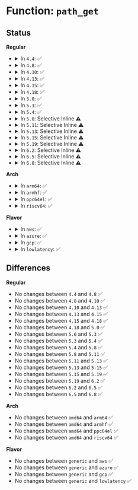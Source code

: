 # Function: <code>path_get</code>

## Status
<b>Regular</b>
<ul>
<li>
<details>
<summary>In <code>4.4</code>: ✅</summary>

```c
void path_get(const struct path *path);
```

**Collision:** Unique Global

**Inline:** No

**Transformation:** False

**Instances:**

```
In fs/namei.c (ffffffff81216450)
Location: fs/namei.c:475
Inline: False
Direct callers:
  - kernel/auditsc.c:__audit_getname
  - fs/open.c:do_dentry_open
  - fs/pipe.c:create_pipe_files
  - fs/namei.c:trailing_symlink
  - fs/namei.c:trailing_symlink
  - fs/namei.c:follow_dotdot
  - fs/namei.c:path_init
  - fs/namei.c:path_init
  - fs/namei.c:path_init
  - fs/namei.c:path_init
  - fs/namei.c:path_init
  - fs/namei.c:link_path_walk
  - fs/namei.c:link_path_walk
  - fs/namespace.c:SyS_pivot_root
  - fs/namespace.c:mntns_install
  - fs/namespace.c:current_chrooted
  - fs/namespace.c:current_chrooted
  - fs/fs_struct.c:set_fs_root
  - fs/fs_struct.c:set_fs_pwd
  - fs/fs_struct.c:chroot_fs_refs
  - fs/fs_struct.c:copy_fs_struct
  - fs/fs_struct.c:copy_fs_struct
  - fs/proc_namespace.c:mounts_open_common
  - fs/notify/fanotify/fanotify.c:fanotify_alloc_event
  - fs/notify/fanotify/fanotify_user.c:fanotify_find_path
  - fs/proc/base.c:proc_root_link
  - fs/proc/base.c:proc_exe_link
  - fs/proc/base.c:proc_cwd_link
  - fs/proc/base.c:proc_map_files_get_link
  - fs/proc/fd.c:proc_fd_link
  - fs/dcookies.c:get_dcookie
  - ipc/shm.c:do_shmat
  - security/keys/big_key.c:big_key_preparse
  - security/apparmor/path.c:aa_path_name
  - security/apparmor/lsm.c:apparmor_sk_clone_security
  - security/apparmor/lsm.c:apparmor_unix_stream_connect
  - security/apparmor/lsm.c:apparmor_unix_stream_connect
  - net/unix/af_unix.c:unix_stream_connect
```
**Symbols:**

```
ffffffff81216450-ffffffff8121647a: path_get (STB_GLOBAL)
```
</details>
</li>
<li>
<details>
<summary>In <code>4.8</code>: ✅</summary>

```c
void path_get(const struct path *path);
```

**Collision:** Unique Global

**Inline:** No

**Transformation:** False

**Instances:**

```
In fs/namei.c (ffffffff8123d230)
Location: fs/namei.c:485
Inline: False
Direct callers:
  - kernel/auditsc.c:__audit_getname
  - fs/open.c:do_dentry_open
  - fs/pipe.c:create_pipe_files
  - fs/namei.c:path_init
  - fs/namei.c:path_init
  - fs/namei.c:path_init
  - fs/namei.c:nd_jump_root
  - fs/namei.c:set_root
  - fs/namespace.c:mntns_install
  - fs/namespace.c:current_chrooted
  - fs/namespace.c:current_chrooted
  - fs/namespace.c:SyS_pivot_root
  - fs/fs_struct.c:copy_fs_struct
  - fs/fs_struct.c:copy_fs_struct
  - fs/fs_struct.c:chroot_fs_refs
  - fs/fs_struct.c:chroot_fs_refs
  - fs/fs_struct.c:set_fs_pwd
  - fs/fs_struct.c:set_fs_root
  - fs/proc_namespace.c:mounts_open_common
  - fs/notify/fanotify/fanotify.c:fanotify_alloc_event
  - fs/notify/fanotify/fanotify_user.c:fanotify_find_path
  - fs/coredump.c:do_coredump
  - fs/proc/base.c:map_files_get_link
  - fs/proc/base.c:proc_exe_link
  - fs/proc/base.c:proc_root_link
  - fs/proc/base.c:proc_cwd_link
  - fs/proc/fd.c:proc_fd_link
  - fs/devpts/inode.c:devpts_acquire
  - fs/dcookies.c:get_dcookie
  - ipc/shm.c:do_shmat
  - security/keys/big_key.c:big_key_preparse
  - security/apparmor/path.c:aa_path_name
  - security/apparmor/lsm.c:apparmor_unix_stream_connect
  - security/apparmor/lsm.c:apparmor_unix_stream_connect
  - security/apparmor/lsm.c:apparmor_sk_clone_security
  - net/unix/af_unix.c:unix_stream_connect
```
**Symbols:**

```
ffffffff8123d230-ffffffff8123d25a: path_get (STB_GLOBAL)
```
</details>
</li>
<li>
<details>
<summary>In <code>4.10</code>: ✅</summary>

```c
void path_get(const struct path *path);
```

**Collision:** Unique Global

**Inline:** No

**Transformation:** False

**Instances:**

```
In fs/namei.c (ffffffff8124ffd0)
Location: fs/namei.c:485
Inline: False
Direct callers:
  - kernel/auditsc.c:__audit_getname
  - fs/open.c:do_dentry_open
  - fs/pipe.c:create_pipe_files
  - fs/namei.c:path_init
  - fs/namei.c:path_init
  - fs/namei.c:path_init
  - fs/namei.c:nd_jump_root
  - fs/namei.c:set_root
  - fs/namespace.c:mntns_install
  - fs/namespace.c:current_chrooted
  - fs/namespace.c:current_chrooted
  - fs/namespace.c:SyS_pivot_root
  - fs/fs_struct.c:copy_fs_struct
  - fs/fs_struct.c:copy_fs_struct
  - fs/fs_struct.c:chroot_fs_refs
  - fs/fs_struct.c:chroot_fs_refs
  - fs/fs_struct.c:set_fs_pwd
  - fs/fs_struct.c:set_fs_root
  - fs/proc_namespace.c:mounts_open_common
  - fs/notify/fanotify/fanotify.c:fanotify_alloc_event
  - fs/notify/fanotify/fanotify_user.c:fanotify_find_path
  - fs/coredump.c:do_coredump
  - fs/proc/base.c:map_files_get_link
  - fs/proc/base.c:proc_exe_link
  - fs/proc/base.c:proc_root_link
  - fs/proc/base.c:proc_cwd_link
  - fs/proc/fd.c:proc_fd_link
  - fs/devpts/inode.c:devpts_acquire
  - fs/dcookies.c:get_dcookie
  - ipc/shm.c:do_shmat
  - security/keys/big_key.c:big_key_preparse
  - security/apparmor/path.c:aa_path_name
  - security/apparmor/lsm.c:apparmor_unix_stream_connect
  - security/apparmor/lsm.c:apparmor_unix_stream_connect
  - security/apparmor/lsm.c:apparmor_sk_clone_security
  - net/unix/af_unix.c:unix_stream_connect
```
**Symbols:**

```
ffffffff8124ffd0-ffffffff8124fffa: path_get (STB_GLOBAL)
```
</details>
</li>
<li>
<details>
<summary>In <code>4.13</code>: ✅</summary>

```c
void path_get(const struct path *path);
```

**Collision:** Unique Global

**Inline:** No

**Transformation:** False

**Instances:**

```
In fs/namei.c (ffffffff8125bf10)
Location: fs/namei.c:485
Inline: False
Direct callers:
  - kernel/auditsc.c:__audit_getname
  - fs/open.c:do_dentry_open
  - fs/pipe.c:create_pipe_files
  - fs/namei.c:path_init
  - fs/namei.c:path_init
  - fs/namei.c:path_init
  - fs/namei.c:nd_jump_root
  - fs/namei.c:set_root
  - fs/namespace.c:current_chrooted
  - fs/namespace.c:current_chrooted
  - fs/namespace.c:SyS_pivot_root
  - fs/fs_struct.c:copy_fs_struct
  - fs/fs_struct.c:copy_fs_struct
  - fs/fs_struct.c:chroot_fs_refs
  - fs/fs_struct.c:chroot_fs_refs
  - fs/fs_struct.c:set_fs_pwd
  - fs/fs_struct.c:set_fs_root
  - fs/proc_namespace.c:mounts_open_common
  - fs/notify/fanotify/fanotify.c:fanotify_alloc_event
  - fs/notify/fanotify/fanotify_user.c:fanotify_find_path
  - fs/coredump.c:do_coredump
  - fs/proc/base.c:map_files_get_link
  - fs/proc/base.c:proc_exe_link
  - fs/proc/base.c:proc_root_link
  - fs/proc/base.c:proc_cwd_link
  - fs/proc/fd.c:proc_fd_link
  - fs/devpts/inode.c:devpts_acquire
  - fs/devpts/inode.c:devpts_mntget
  - fs/dcookies.c:get_dcookie
  - ipc/shm.c:do_shmat
  - security/keys/big_key.c:big_key_preparse
  - security/apparmor/path.c:aa_path_name
  - security/apparmor/lsm.c:apparmor_unix_stream_connect
  - security/apparmor/lsm.c:apparmor_unix_stream_connect
  - security/apparmor/lsm.c:apparmor_sk_clone_security
  - net/unix/af_unix.c:unix_ioctl
  - net/unix/af_unix.c:unix_stream_connect
```
**Symbols:**

```
ffffffff8125bf10-ffffffff8125bf3a: path_get (STB_GLOBAL)
```
</details>
</li>
<li>
<details>
<summary>In <code>4.15</code>: ✅</summary>

```c
void path_get(const struct path *path);
```

**Collision:** Unique Global

**Inline:** No

**Transformation:** False

**Instances:**

```
In fs/namei.c (ffffffff8127e2d0)
Location: fs/namei.c:485
Inline: False
Direct callers:
  - kernel/auditsc.c:__audit_getname
  - fs/open.c:do_dentry_open
  - fs/pipe.c:create_pipe_files
  - fs/namei.c:path_init
  - fs/namei.c:path_init
  - fs/namei.c:path_init
  - fs/namei.c:nd_jump_root
  - fs/namei.c:set_root
  - fs/namespace.c:current_chrooted
  - fs/namespace.c:current_chrooted
  - fs/namespace.c:SyS_pivot_root
  - fs/fs_struct.c:copy_fs_struct
  - fs/fs_struct.c:copy_fs_struct
  - fs/fs_struct.c:chroot_fs_refs
  - fs/fs_struct.c:chroot_fs_refs
  - fs/fs_struct.c:set_fs_pwd
  - fs/fs_struct.c:set_fs_root
  - fs/proc_namespace.c:mounts_open_common
  - fs/notify/fanotify/fanotify.c:fanotify_alloc_event
  - fs/notify/fanotify/fanotify_user.c:fanotify_find_path
  - fs/coredump.c:do_coredump
  - fs/proc/base.c:map_files_get_link
  - fs/proc/base.c:proc_exe_link
  - fs/proc/base.c:proc_root_link
  - fs/proc/base.c:proc_cwd_link
  - fs/proc/fd.c:proc_fd_link
  - fs/devpts/inode.c:devpts_acquire
  - fs/devpts/inode.c:devpts_mntget
  - fs/dcookies.c:get_dcookie
  - ipc/shm.c:do_shmat
  - security/keys/big_key.c:big_key_preparse
  - security/apparmor/path.c:aa_path_name
  - security/apparmor/lsm.c:apparmor_unix_stream_connect
  - security/apparmor/lsm.c:apparmor_unix_stream_connect
  - security/apparmor/lsm.c:apparmor_sk_clone_security
  - net/unix/af_unix.c:unix_ioctl
  - net/unix/af_unix.c:unix_stream_connect
```
**Symbols:**

```
ffffffff8127e2d0-ffffffff8127e2fa: path_get (STB_GLOBAL)
```
</details>
</li>
<li>
<details>
<summary>In <code>4.18</code>: ✅</summary>

```c
void path_get(const struct path *path);
```

**Collision:** Unique Global

**Inline:** No

**Transformation:** False

**Instances:**

```
In fs/namei.c (ffffffff812a5130)
Location: fs/namei.c:469
Inline: False
Direct callers:
  - kernel/auditsc.c:__audit_getname
  - fs/open.c:do_dentry_open
  - fs/pipe.c:create_pipe_files
  - fs/namei.c:path_init
  - fs/namei.c:path_init
  - fs/namei.c:path_init
  - fs/namei.c:nd_jump_root
  - fs/namei.c:set_root
  - fs/namespace.c:current_chrooted
  - fs/namespace.c:current_chrooted
  - fs/namespace.c:__ia32_sys_pivot_root
  - fs/namespace.c:__x64_sys_pivot_root
  - fs/fs_struct.c:copy_fs_struct
  - fs/fs_struct.c:copy_fs_struct
  - fs/fs_struct.c:chroot_fs_refs
  - fs/fs_struct.c:chroot_fs_refs
  - fs/fs_struct.c:set_fs_pwd
  - fs/fs_struct.c:set_fs_root
  - fs/proc_namespace.c:mounts_open_common
  - fs/notify/fanotify/fanotify.c:fanotify_alloc_event
  - fs/notify/fanotify/fanotify_user.c:do_fanotify_mark
  - fs/coredump.c:do_coredump
  - fs/proc/base.c:map_files_get_link
  - fs/proc/base.c:proc_exe_link
  - fs/proc/base.c:proc_root_link
  - fs/proc/base.c:proc_cwd_link
  - fs/proc/fd.c:proc_fd_link
  - fs/devpts/inode.c:devpts_acquire
  - fs/devpts/inode.c:devpts_mntget
  - fs/dcookies.c:get_dcookie
  - ipc/shm.c:do_shmat
  - security/keys/big_key.c:big_key_preparse
  - security/apparmor/path.c:aa_path_name
  - security/apparmor/lsm.c:apparmor_unix_stream_connect
  - security/apparmor/lsm.c:apparmor_unix_stream_connect
  - security/apparmor/lsm.c:apparmor_sk_clone_security
  - net/unix/af_unix.c:unix_ioctl
  - net/unix/af_unix.c:unix_stream_connect
```
**Symbols:**

```
ffffffff812a5130-ffffffff812a515a: path_get (STB_GLOBAL)
```
</details>
</li>
<li>
<details>
<summary>In <code>5.0</code>: ✅</summary>

```c
void path_get(const struct path *path);
```

**Collision:** Unique Global

**Inline:** No

**Transformation:** False

**Instances:**

```
In fs/namei.c (ffffffff812ba2a0)
Location: fs/namei.c:469
Inline: False
Direct callers:
  - kernel/auditsc.c:__audit_getname
  - fs/open.c:do_dentry_open
  - fs/file_table.c:alloc_file_clone
  - fs/namei.c:path_init
  - fs/namei.c:path_init
  - fs/namei.c:path_init
  - fs/namei.c:nd_jump_root
  - fs/namei.c:set_root
  - fs/namespace.c:current_chrooted
  - fs/namespace.c:current_chrooted
  - fs/namespace.c:__ia32_sys_pivot_root
  - fs/namespace.c:__x64_sys_pivot_root
  - fs/fs_struct.c:copy_fs_struct
  - fs/fs_struct.c:copy_fs_struct
  - fs/fs_struct.c:chroot_fs_refs
  - fs/fs_struct.c:chroot_fs_refs
  - fs/fs_struct.c:set_fs_pwd
  - fs/fs_struct.c:set_fs_root
  - fs/proc_namespace.c:mounts_open_common
  - fs/notify/fanotify/fanotify.c:fanotify_alloc_event
  - fs/notify/fanotify/fanotify_user.c:do_fanotify_mark
  - fs/coredump.c:do_coredump
  - fs/proc/base.c:map_files_get_link
  - fs/proc/base.c:proc_exe_link
  - fs/proc/base.c:proc_root_link
  - fs/proc/base.c:proc_cwd_link
  - fs/proc/fd.c:proc_fd_link
  - fs/devpts/inode.c:devpts_acquire
  - fs/devpts/inode.c:devpts_mntget
  - fs/dcookies.c:get_dcookie
  - security/keys/big_key.c:big_key_preparse
  - security/apparmor/path.c:aa_path_name
  - security/apparmor/lsm.c:apparmor_unix_stream_connect
  - security/apparmor/lsm.c:apparmor_unix_stream_connect
  - security/apparmor/lsm.c:apparmor_sk_clone_security
  - net/unix/af_unix.c:unix_ioctl
  - net/unix/af_unix.c:unix_stream_connect
```
**Symbols:**

```
ffffffff812ba2a0-ffffffff812ba2ca: path_get (STB_GLOBAL)
```
</details>
</li>
<li>
<details>
<summary>In <code>5.3</code>: ✅</summary>

```c
void path_get(const struct path *path);
```

**Collision:** Unique Global

**Inline:** No

**Transformation:** False

**Instances:**

```
In fs/namei.c (ffffffff812d6e90)
Location: fs/namei.c:467
Inline: False
Direct callers:
  - kernel/auditsc.c:__audit_getname
  - fs/open.c:do_dentry_open
  - fs/file_table.c:alloc_file_clone
  - fs/namei.c:path_init
  - fs/namei.c:path_init
  - fs/namei.c:path_init
  - fs/namei.c:nd_jump_root
  - fs/namei.c:set_root
  - fs/namespace.c:current_chrooted
  - fs/namespace.c:current_chrooted
  - fs/namespace.c:__ia32_sys_pivot_root
  - fs/namespace.c:__x64_sys_pivot_root
  - fs/fs_struct.c:copy_fs_struct
  - fs/fs_struct.c:copy_fs_struct
  - fs/fs_struct.c:chroot_fs_refs
  - fs/fs_struct.c:chroot_fs_refs
  - fs/fs_struct.c:set_fs_pwd
  - fs/fs_struct.c:set_fs_root
  - fs/proc_namespace.c:mounts_open_common
  - fs/notify/fanotify/fanotify.c:fanotify_alloc_event
  - fs/notify/fanotify/fanotify_user.c:do_fanotify_mark
  - fs/coredump.c:do_coredump
  - fs/proc/base.c:map_files_get_link
  - fs/proc/base.c:proc_exe_link
  - fs/proc/base.c:proc_root_link
  - fs/proc/base.c:proc_cwd_link
  - fs/proc/fd.c:proc_fd_link
  - fs/devpts/inode.c:devpts_acquire
  - fs/devpts/inode.c:devpts_mntget
  - fs/dcookies.c:get_dcookie
  - security/keys/big_key.c:big_key_preparse
  - security/apparmor/lsm.c:apparmor_unix_stream_connect
  - security/apparmor/lsm.c:apparmor_unix_stream_connect
  - security/apparmor/lsm.c:apparmor_sk_clone_security
  - net/unix/af_unix.c:unix_ioctl
  - net/unix/af_unix.c:unix_stream_connect
```
**Symbols:**

```
ffffffff812d6e90-ffffffff812d6eba: path_get (STB_GLOBAL)
```
</details>
</li>
<li>
<details>
<summary>In <code>5.4</code>: ✅</summary>

```c
void path_get(const struct path *path);
```

**Collision:** Unique Global

**Inline:** No

**Transformation:** False

**Instances:**

```
In fs/namei.c (ffffffff812e8a00)
Location: fs/namei.c:467
Inline: False
Direct callers:
  - kernel/auditsc.c:__audit_getname
  - fs/open.c:do_dentry_open
  - fs/file_table.c:alloc_file_clone
  - fs/namei.c:path_init
  - fs/namei.c:path_init
  - fs/namei.c:path_init
  - fs/namei.c:nd_jump_root
  - fs/namei.c:set_root
  - fs/namespace.c:current_chrooted
  - fs/namespace.c:current_chrooted
  - fs/namespace.c:__ia32_sys_pivot_root
  - fs/namespace.c:__x64_sys_pivot_root
  - fs/fs_struct.c:copy_fs_struct
  - fs/fs_struct.c:copy_fs_struct
  - fs/fs_struct.c:chroot_fs_refs
  - fs/fs_struct.c:chroot_fs_refs
  - fs/fs_struct.c:set_fs_pwd
  - fs/fs_struct.c:set_fs_root
  - fs/proc_namespace.c:mounts_open_common
  - fs/notify/fanotify/fanotify.c:fanotify_alloc_event
  - fs/notify/fanotify/fanotify_user.c:do_fanotify_mark
  - fs/coredump.c:do_coredump
  - fs/proc/base.c:map_files_get_link
  - fs/proc/base.c:proc_exe_link
  - fs/proc/base.c:proc_root_link
  - fs/proc/base.c:proc_cwd_link
  - fs/proc/fd.c:proc_fd_link
  - fs/devpts/inode.c:devpts_acquire
  - fs/devpts/inode.c:devpts_mntget
  - fs/dcookies.c:get_dcookie
  - security/keys/big_key.c:big_key_preparse
  - security/apparmor/lsm.c:apparmor_unix_stream_connect
  - security/apparmor/lsm.c:apparmor_unix_stream_connect
  - security/apparmor/lsm.c:apparmor_sk_clone_security
  - net/unix/af_unix.c:unix_ioctl
  - net/unix/af_unix.c:unix_stream_connect
```
**Symbols:**

```
ffffffff812e8a00-ffffffff812e8a2a: path_get (STB_GLOBAL)
```
</details>
</li>
<li>
<details>
<summary>In <code>5.8</code>: Selective Inline ⚠️</summary>

```c
void path_get(const struct path *path);
```

**Collision:** Unique Global

**Inline:** Selective

**Transformation:** False

**Instances:**

```
In fs/namei.c (ffffffff81322d06)
Location: fs/namei.c:481
Inline: True
Inline callers:
  - fs/namei.c:path_init
  - fs/namei.c:path_init
  - fs/namei.c:path_init
  - fs/namei.c:path_init
  - fs/namei.c:nd_jump_root
  - fs/namei.c:set_root
Direct callers:
  - kernel/auditsc.c:__audit_getname
  - fs/open.c:do_dentry_open
  - fs/file_table.c:alloc_file_clone
  - fs/exec.c:kernel_read_file_from_path_initns
  - fs/namespace.c:current_chrooted
  - fs/namespace.c:current_chrooted
  - fs/namespace.c:__do_sys_pivot_root
  - fs/fs_struct.c:copy_fs_struct
  - fs/fs_struct.c:copy_fs_struct
  - fs/fs_struct.c:chroot_fs_refs
  - fs/fs_struct.c:chroot_fs_refs
  - fs/fs_struct.c:set_fs_pwd
  - fs/fs_struct.c:set_fs_root
  - fs/proc_namespace.c:mounts_open_common
  - fs/notify/fanotify/fanotify.c:fanotify_alloc_event
  - fs/notify/fanotify/fanotify_user.c:fanotify_find_path
  - fs/coredump.c:do_coredump
  - fs/proc/base.c:map_files_get_link
  - fs/proc/base.c:proc_exe_link
  - fs/proc/base.c:proc_root_link
  - fs/proc/base.c:proc_cwd_link
  - fs/proc/fd.c:proc_fd_link
  - fs/devpts/inode.c:devpts_acquire
  - fs/devpts/inode.c:devpts_mntget
  - fs/dcookies.c:get_dcookie
  - security/apparmor/lsm.c:apparmor_unix_stream_connect
  - security/apparmor/lsm.c:apparmor_unix_stream_connect
  - security/apparmor/lsm.c:apparmor_sk_clone_security
  - net/unix/af_unix.c:unix_open_file
  - net/unix/af_unix.c:unix_stream_connect
```
**Symbols:**

```
ffffffff81320bb0-ffffffff81320bdd: path_get (STB_GLOBAL)
```
</details>
</li>
<li>
<details>
<summary>In <code>5.11</code>: Selective Inline ⚠️</summary>

```c
void path_get(const struct path *path);
```

**Collision:** Unique Global

**Inline:** Selective

**Transformation:** False

**Instances:**

```
In fs/namei.c (ffffffff8132e2ad)
Location: fs/namei.c:481
Inline: True
Inline callers:
  - fs/namei.c:path_init
  - fs/namei.c:path_init
  - fs/namei.c:path_init
  - fs/namei.c:path_init
  - fs/namei.c:nd_jump_root
  - fs/namei.c:set_root
Direct callers:
  - kernel/auditsc.c:audit_alloc_name
  - fs/open.c:do_dentry_open
  - fs/file_table.c:alloc_file_clone
  - fs/namespace.c:current_chrooted
  - fs/namespace.c:current_chrooted
  - fs/namespace.c:__do_sys_pivot_root
  - fs/fs_struct.c:copy_fs_struct
  - fs/fs_struct.c:copy_fs_struct
  - fs/fs_struct.c:chroot_fs_refs
  - fs/fs_struct.c:chroot_fs_refs
  - fs/fs_struct.c:set_fs_pwd
  - fs/fs_struct.c:set_fs_root
  - fs/kernel_read_file.c:kernel_read_file_from_path_initns
  - fs/proc_namespace.c:mounts_open_common
  - fs/notify/fanotify/fanotify.c:fanotify_alloc_event
  - fs/notify/fanotify/fanotify_user.c:fanotify_find_path
  - fs/coredump.c:do_coredump
  - fs/proc/base.c:map_files_get_link
  - fs/proc/base.c:proc_exe_link
  - fs/proc/base.c:proc_root_link
  - fs/proc/base.c:proc_cwd_link
  - fs/proc/fd.c:proc_fd_link
  - fs/devpts/inode.c:devpts_acquire
  - fs/devpts/inode.c:devpts_mntget
  - fs/dcookies.c:get_dcookie
  - security/apparmor/lsm.c:apparmor_unix_stream_connect
  - security/apparmor/lsm.c:apparmor_unix_stream_connect
  - security/apparmor/lsm.c:apparmor_sk_clone_security
  - net/unix/af_unix.c:unix_open_file
  - net/unix/af_unix.c:unix_stream_connect
```
**Symbols:**

```
ffffffff8132c140-ffffffff8132c16d: path_get (STB_GLOBAL)
```
</details>
</li>
<li>
<details>
<summary>In <code>5.13</code>: Selective Inline ⚠️</summary>

```c
void path_get(const struct path *path);
```

**Collision:** Unique Global

**Inline:** Selective

**Transformation:** False

**Instances:**

```
In fs/namei.c (ffffffff81334866)
Location: fs/namei.c:531
Inline: True
Inline callers:
  - fs/namei.c:path_init
  - fs/namei.c:path_init
  - fs/namei.c:path_init
  - fs/namei.c:path_init
  - fs/namei.c:nd_jump_root
  - fs/namei.c:set_root
Direct callers:
  - kernel/auditsc.c:audit_alloc_name
  - fs/open.c:do_dentry_open
  - fs/file_table.c:alloc_file_clone
  - fs/namespace.c:current_chrooted
  - fs/namespace.c:current_chrooted
  - fs/namespace.c:__do_sys_pivot_root
  - fs/fs_struct.c:copy_fs_struct
  - fs/fs_struct.c:copy_fs_struct
  - fs/fs_struct.c:chroot_fs_refs
  - fs/fs_struct.c:chroot_fs_refs
  - fs/fs_struct.c:set_fs_pwd
  - fs/fs_struct.c:set_fs_root
  - fs/kernel_read_file.c:kernel_read_file_from_path_initns
  - fs/proc_namespace.c:mounts_open_common
  - fs/notify/fanotify/fanotify.c:fanotify_alloc_event
  - fs/notify/fanotify/fanotify.c:fanotify_alloc_event
  - fs/notify/fanotify/fanotify_user.c:fanotify_find_path
  - fs/coredump.c:do_coredump
  - fs/proc/base.c:map_files_get_link
  - fs/proc/base.c:proc_exe_link
  - fs/proc/base.c:proc_root_link
  - fs/proc/base.c:proc_cwd_link
  - fs/proc/fd.c:proc_fd_link
  - fs/devpts/inode.c:devpts_acquire
  - fs/devpts/inode.c:devpts_mntget
  - security/apparmor/lsm.c:apparmor_unix_stream_connect
  - security/apparmor/lsm.c:apparmor_unix_stream_connect
  - security/apparmor/lsm.c:apparmor_sk_clone_security
  - security/landlock/syscalls.c:get_path_from_fd
  - drivers/block/loop.c:loop_get_status
  - net/unix/af_unix.c:unix_ioctl
  - net/unix/af_unix.c:unix_stream_connect
```
**Symbols:**

```
ffffffff81332180-ffffffff813321ad: path_get (STB_GLOBAL)
```
</details>
</li>
<li>
<details>
<summary>In <code>5.15</code>: Selective Inline ⚠️</summary>

```c
void path_get(const struct path *path);
```

**Collision:** Unique Global

**Inline:** Selective

**Transformation:** False

**Instances:**

```
In fs/namei.c (ffffffff813821b1)
Location: fs/namei.c:542
Inline: True
Inline callers:
  - fs/namei.c:path_init
  - fs/namei.c:path_init
  - fs/namei.c:path_init
  - fs/namei.c:path_init
  - fs/namei.c:nd_jump_root
  - fs/namei.c:set_root
Direct callers:
  - kernel/auditsc.c:audit_alloc_name
  - fs/open.c:do_dentry_open
  - fs/file_table.c:alloc_file_clone
  - fs/namespace.c:current_chrooted
  - fs/namespace.c:current_chrooted
  - fs/namespace.c:__do_sys_pivot_root
  - fs/fs_struct.c:copy_fs_struct
  - fs/fs_struct.c:copy_fs_struct
  - fs/fs_struct.c:chroot_fs_refs
  - fs/fs_struct.c:chroot_fs_refs
  - fs/fs_struct.c:set_fs_pwd
  - fs/fs_struct.c:set_fs_root
  - fs/kernel_read_file.c:kernel_read_file_from_path_initns
  - fs/proc_namespace.c:mounts_open_common
  - fs/notify/fanotify/fanotify.c:fanotify_alloc_event
  - fs/notify/fanotify/fanotify.c:fanotify_alloc_event
  - fs/notify/fanotify/fanotify_user.c:fanotify_find_path
  - fs/coredump.c:do_coredump
  - fs/proc/base.c:map_files_get_link
  - fs/proc/base.c:proc_exe_link
  - fs/proc/base.c:proc_root_link
  - fs/proc/base.c:proc_cwd_link
  - fs/proc/fd.c:proc_fd_link
  - fs/devpts/inode.c:devpts_acquire
  - fs/devpts/inode.c:devpts_mntget
  - security/apparmor/lsm.c:apparmor_unix_stream_connect
  - security/apparmor/lsm.c:apparmor_unix_stream_connect
  - security/apparmor/lsm.c:apparmor_sk_clone_security
  - security/landlock/syscalls.c:get_path_from_fd
  - drivers/block/loop.c:loop_get_status
  - net/unix/af_unix.c:unix_ioctl
  - net/unix/af_unix.c:unix_stream_connect
```
**Symbols:**

```
ffffffff8137f910-ffffffff8137f93d: path_get (STB_GLOBAL)
```
</details>
</li>
<li>
<details>
<summary>In <code>5.19</code>: Selective Inline ⚠️</summary>

```c
void path_get(const struct path *path);
```

**Collision:** Unique Global

**Inline:** Selective

**Transformation:** False

**Instances:**

```
In fs/namei.c (ffffffff81403e71)
Location: fs/namei.c:543
Inline: True
Inline callers:
  - fs/namei.c:path_init
  - fs/namei.c:path_init
  - fs/namei.c:path_init
  - fs/namei.c:path_init
  - fs/namei.c:nd_jump_root
  - fs/namei.c:set_root
Direct callers:
  - kernel/auditsc.c:audit_alloc_name
  - fs/open.c:do_dentry_open
  - fs/file_table.c:alloc_file_clone
  - fs/namespace.c:current_chrooted
  - fs/namespace.c:current_chrooted
  - fs/namespace.c:__do_sys_pivot_root
  - fs/fs_struct.c:copy_fs_struct
  - fs/fs_struct.c:copy_fs_struct
  - fs/fs_struct.c:chroot_fs_refs
  - fs/fs_struct.c:chroot_fs_refs
  - fs/fs_struct.c:set_fs_pwd
  - fs/fs_struct.c:set_fs_root
  - fs/kernel_read_file.c:kernel_read_file_from_path_initns
  - fs/proc_namespace.c:mounts_open_common
  - fs/notify/fanotify/fanotify.c:fanotify_alloc_event
  - fs/notify/fanotify/fanotify.c:fanotify_alloc_event
  - fs/notify/fanotify/fanotify_user.c:fanotify_find_path
  - fs/coredump.c:do_coredump
  - fs/proc/base.c:map_files_get_link
  - fs/proc/base.c:proc_exe_link
  - fs/proc/base.c:proc_root_link
  - fs/proc/base.c:proc_cwd_link
  - fs/proc/fd.c:proc_fd_link
  - fs/devpts/inode.c:devpts_acquire
  - fs/devpts/inode.c:devpts_mntget
  - security/apparmor/lsm.c:apparmor_unix_stream_connect
  - security/apparmor/lsm.c:apparmor_unix_stream_connect
  - security/apparmor/lsm.c:apparmor_sk_clone_security
  - security/landlock/syscalls.c:get_path_from_fd
  - security/landlock/fs.c:check_access_path_dual
  - drivers/block/loop.c:loop_get_status
  - net/unix/af_unix.c:unix_ioctl
  - net/unix/af_unix.c:unix_stream_connect
```
**Symbols:**

```
ffffffff813ffab0-ffffffff813ffae5: path_get (STB_GLOBAL)
```
</details>
</li>
<li>
<details>
<summary>In <code>6.2</code>: Selective Inline ⚠️</summary>

```c
void path_get(const struct path *path);
```

**Collision:** Unique Global

**Inline:** Selective

**Transformation:** False

**Instances:**

```
In fs/namei.c (ffffffff8148e2dd)
Location: fs/namei.c:543
Inline: True
Inline callers:
  - fs/namei.c:path_init
  - fs/namei.c:path_init
  - fs/namei.c:path_init
  - fs/namei.c:path_init
  - fs/namei.c:nd_jump_root
  - fs/namei.c:set_root
Direct callers:
  - kernel/auditsc.c:audit_alloc_name
  - fs/open.c:do_dentry_open
  - fs/file_table.c:alloc_file_clone
  - fs/namespace.c:current_chrooted
  - fs/namespace.c:current_chrooted
  - fs/namespace.c:__do_sys_pivot_root
  - fs/fs_struct.c:copy_fs_struct
  - fs/fs_struct.c:copy_fs_struct
  - fs/fs_struct.c:chroot_fs_refs
  - fs/fs_struct.c:chroot_fs_refs
  - fs/fs_struct.c:set_fs_pwd
  - fs/fs_struct.c:set_fs_root
  - fs/kernel_read_file.c:kernel_read_file_from_path_initns
  - fs/proc_namespace.c:mounts_open_common
  - fs/notify/fanotify/fanotify.c:fanotify_alloc_event
  - fs/notify/fanotify/fanotify.c:fanotify_alloc_event
  - fs/notify/fanotify/fanotify_user.c:fanotify_find_path
  - fs/coredump.c:do_coredump
  - fs/proc/base.c:map_files_get_link
  - fs/proc/base.c:proc_exe_link
  - fs/proc/base.c:proc_root_link
  - fs/proc/base.c:proc_cwd_link
  - fs/proc/fd.c:proc_fd_link
  - fs/devpts/inode.c:devpts_acquire
  - fs/devpts/inode.c:devpts_mntget
  - security/apparmor/lsm.c:apparmor_unix_stream_connect
  - security/apparmor/lsm.c:apparmor_unix_stream_connect
  - security/apparmor/lsm.c:apparmor_sk_clone_security
  - security/landlock/syscalls.c:get_path_from_fd
  - security/landlock/fs.c:is_access_to_paths_allowed
  - drivers/block/loop.c:loop_get_status
  - net/unix/af_unix.c:unix_ioctl
  - net/unix/af_unix.c:unix_stream_connect
```
**Symbols:**

```
ffffffff81489a80-ffffffff81489ab5: path_get (STB_GLOBAL)
```
</details>
</li>
<li>
<details>
<summary>In <code>6.5</code>: Selective Inline ⚠️</summary>

```c
void path_get(const struct path *path);
```

**Collision:** Unique Global

**Inline:** Selective

**Transformation:** False

**Instances:**

```
In fs/namei.c (ffffffff814c3a29)
Location: fs/namei.c:546
Inline: True
Inline callers:
  - fs/namei.c:path_init
  - fs/namei.c:path_init
  - fs/namei.c:path_init
  - fs/namei.c:path_init
  - fs/namei.c:nd_jump_root
  - fs/namei.c:set_root
Direct callers:
  - kernel/auditsc.c:audit_alloc_name
  - fs/open.c:backing_file_open
  - fs/open.c:do_dentry_open
  - fs/file_table.c:alloc_file_clone
  - fs/namespace.c:current_chrooted
  - fs/namespace.c:current_chrooted
  - fs/namespace.c:__do_sys_pivot_root
  - fs/fs_struct.c:copy_fs_struct
  - fs/fs_struct.c:copy_fs_struct
  - fs/fs_struct.c:chroot_fs_refs
  - fs/fs_struct.c:chroot_fs_refs
  - fs/fs_struct.c:set_fs_pwd
  - fs/fs_struct.c:set_fs_root
  - fs/kernel_read_file.c:kernel_read_file_from_path_initns
  - fs/proc_namespace.c:mounts_open_common
  - fs/notify/fanotify/fanotify.c:fanotify_alloc_event
  - fs/notify/fanotify/fanotify.c:fanotify_alloc_event
  - fs/notify/fanotify/fanotify_user.c:fanotify_find_path
  - fs/coredump.c:do_coredump
  - fs/proc/base.c:map_files_get_link
  - fs/proc/base.c:proc_exe_link
  - fs/proc/base.c:proc_root_link
  - fs/proc/base.c:proc_cwd_link
  - fs/proc/fd.c:proc_fd_link
  - fs/devpts/inode.c:devpts_acquire
  - fs/devpts/inode.c:devpts_mntget
  - security/apparmor/lsm.c:apparmor_unix_stream_connect
  - security/apparmor/lsm.c:apparmor_unix_stream_connect
  - security/apparmor/lsm.c:apparmor_sk_clone_security
  - security/landlock/syscalls.c:get_path_from_fd
  - security/landlock/fs.c:is_access_to_paths_allowed
  - drivers/block/loop.c:loop_get_status
  - net/unix/af_unix.c:unix_ioctl
  - net/unix/af_unix.c:unix_stream_connect
```
**Symbols:**

```
ffffffff814bea70-ffffffff814beaa5: path_get (STB_GLOBAL)
```
</details>
</li>
<li>
<details>
<summary>In <code>6.8</code>: Selective Inline ⚠️</summary>

```c
void path_get(const struct path *path);
```

**Collision:** Unique Global

**Inline:** Selective

**Transformation:** False

**Instances:**

```
In fs/namei.c (ffffffff814f5ef9)
Location: fs/namei.c:547
Inline: True
Inline callers:
  - fs/namei.c:path_init
  - fs/namei.c:path_init
  - fs/namei.c:path_init
  - fs/namei.c:path_init
  - fs/namei.c:nd_jump_root
  - fs/namei.c:set_root
Direct callers:
  - kernel/auditsc.c:audit_alloc_name
  - fs/open.c:do_dentry_open
  - fs/file_table.c:alloc_file_clone
  - fs/namespace.c:current_chrooted
  - fs/namespace.c:current_chrooted
  - fs/namespace.c:__ia32_sys_listmount
  - fs/namespace.c:__x64_sys_listmount
  - fs/namespace.c:__do_sys_statmount
  - fs/namespace.c:__do_sys_pivot_root
  - fs/fs_struct.c:copy_fs_struct
  - fs/fs_struct.c:copy_fs_struct
  - fs/fs_struct.c:chroot_fs_refs
  - fs/fs_struct.c:chroot_fs_refs
  - fs/fs_struct.c:set_fs_pwd
  - fs/fs_struct.c:set_fs_root
  - fs/kernel_read_file.c:kernel_read_file_from_path_initns
  - fs/proc_namespace.c:mounts_open_common
  - fs/notify/fanotify/fanotify.c:fanotify_alloc_event
  - fs/notify/fanotify/fanotify.c:fanotify_alloc_event
  - fs/notify/fanotify/fanotify_user.c:fanotify_find_path
  - fs/backing-file.c:backing_file_open
  - fs/coredump.c:do_coredump
  - fs/proc/base.c:map_files_get_link
  - fs/proc/base.c:proc_exe_link
  - fs/proc/base.c:proc_root_link
  - fs/proc/base.c:proc_cwd_link
  - fs/proc/fd.c:proc_fd_link
  - fs/devpts/inode.c:devpts_acquire
  - fs/devpts/inode.c:devpts_mntget
  - security/apparmor/lsm.c:apparmor_unix_stream_connect
  - security/apparmor/lsm.c:apparmor_unix_stream_connect
  - security/apparmor/lsm.c:apparmor_sk_clone_security
  - security/landlock/syscalls.c:add_rule_path_beneath
  - security/landlock/fs.c:is_access_to_paths_allowed
  - drivers/block/loop.c:loop_get_status
  - net/unix/af_unix.c:unix_ioctl
  - net/unix/af_unix.c:unix_stream_connect
```
**Symbols:**

```
ffffffff814f0ef0-ffffffff814f0f25: path_get (STB_GLOBAL)
```
</details>
</li>
</ul>
<b>Arch</b>
<ul>
<li>
<details>
<summary>In <code>arm64</code>: ✅</summary>

```c
void path_get(const struct path *path);
```

**Collision:** Unique Global

**Inline:** No

**Transformation:** False

**Instances:**

```
In fs/namei.c (ffff800010391da0)
Location: fs/namei.c:467
Inline: False
Direct callers:
  - kernel/auditsc.c:__audit_getname
  - fs/open.c:do_dentry_open
  - fs/file_table.c:alloc_file_clone
  - fs/namei.c:path_init
  - fs/namei.c:path_init
  - fs/namei.c:path_init
  - fs/namei.c:nd_jump_root
  - fs/namei.c:set_root
  - fs/namespace.c:current_chrooted
  - fs/namespace.c:current_chrooted
  - fs/namespace.c:__arm64_sys_pivot_root
  - fs/fs_struct.c:copy_fs_struct
  - fs/fs_struct.c:copy_fs_struct
  - fs/fs_struct.c:chroot_fs_refs
  - fs/fs_struct.c:chroot_fs_refs
  - fs/fs_struct.c:set_fs_pwd
  - fs/fs_struct.c:set_fs_root
  - fs/proc_namespace.c:mounts_open_common
  - fs/notify/fanotify/fanotify.c:fanotify_alloc_event
  - fs/notify/fanotify/fanotify_user.c:do_fanotify_mark
  - fs/coredump.c:do_coredump
  - fs/proc/base.c:map_files_get_link
  - fs/proc/base.c:proc_exe_link
  - fs/proc/base.c:proc_root_link
  - fs/proc/base.c:proc_cwd_link
  - fs/proc/fd.c:proc_fd_link
  - fs/devpts/inode.c:devpts_acquire
  - fs/devpts/inode.c:devpts_mntget
  - fs/dcookies.c:get_dcookie
  - security/keys/big_key.c:big_key_preparse
  - security/apparmor/lsm.c:apparmor_unix_stream_connect
  - security/apparmor/lsm.c:apparmor_unix_stream_connect
  - security/apparmor/lsm.c:apparmor_sk_clone_security
  - net/unix/af_unix.c:unix_ioctl
  - net/unix/af_unix.c:unix_stream_connect
```
**Symbols:**

```
ffff800010391da0-ffff800010391ddc: path_get (STB_GLOBAL)
```
</details>
</li>
<li>
<details>
<summary>In <code>armhf</code>: ✅</summary>

```c
void path_get(const struct path *path);
```

**Collision:** Unique Global

**Inline:** No

**Transformation:** False

**Instances:**

```
In fs/namei.c (c057849c)
Location: fs/namei.c:467
Inline: False
Direct callers:
  - kernel/auditsc.c:__audit_getname
  - fs/open.c:do_dentry_open
  - fs/file_table.c:alloc_file_clone
  - fs/namei.c:path_init
  - fs/namei.c:path_init
  - fs/namei.c:path_init
  - fs/namei.c:nd_jump_root
  - fs/namei.c:set_root
  - fs/namespace.c:current_chrooted
  - fs/namespace.c:current_chrooted
  - fs/namespace.c:__se_sys_pivot_root
  - fs/fs_struct.c:copy_fs_struct
  - fs/fs_struct.c:copy_fs_struct
  - fs/fs_struct.c:chroot_fs_refs
  - fs/fs_struct.c:chroot_fs_refs
  - fs/fs_struct.c:set_fs_pwd
  - fs/fs_struct.c:set_fs_root
  - fs/proc_namespace.c:mounts_open_common
  - fs/notify/fanotify/fanotify.c:fanotify_alloc_event
  - fs/notify/fanotify/fanotify_user.c:__se_sys_fanotify_mark
  - fs/coredump.c:do_coredump
  - fs/proc/base.c:map_files_get_link
  - fs/proc/base.c:proc_exe_link
  - fs/proc/base.c:proc_root_link
  - fs/proc/base.c:proc_cwd_link
  - fs/proc/fd.c:proc_fd_link
  - fs/devpts/inode.c:devpts_acquire
  - fs/devpts/inode.c:devpts_mntget
  - fs/dcookies.c:get_dcookie
  - security/keys/big_key.c:big_key_preparse
  - security/apparmor/lsm.c:apparmor_unix_stream_connect
  - security/apparmor/lsm.c:apparmor_unix_stream_connect
  - security/apparmor/lsm.c:apparmor_sk_clone_security
  - net/unix/af_unix.c:unix_ioctl
  - net/unix/af_unix.c:unix_stream_connect
```
**Symbols:**

```
c057849c-c05784d4: path_get (STB_GLOBAL)
```
</details>
</li>
<li>
<details>
<summary>In <code>ppc64el</code>: ✅</summary>

```c
void path_get(const struct path *path);
```

**Collision:** Unique Global

**Inline:** No

**Transformation:** False

**Instances:**

```
In fs/namei.c (c000000000489d70)
Location: fs/namei.c:467
Inline: False
Direct callers:
  - kernel/auditsc.c:__audit_getname
  - fs/open.c:do_dentry_open
  - fs/file_table.c:alloc_file_clone
  - fs/namei.c:path_init
  - fs/namei.c:path_init
  - fs/namei.c:path_init
  - fs/namei.c:nd_jump_root
  - fs/namei.c:set_root
  - fs/namespace.c:current_chrooted
  - fs/namespace.c:current_chrooted
  - fs/namespace.c:__se_sys_pivot_root
  - fs/fs_struct.c:copy_fs_struct
  - fs/fs_struct.c:copy_fs_struct
  - fs/fs_struct.c:chroot_fs_refs
  - fs/fs_struct.c:chroot_fs_refs
  - fs/fs_struct.c:set_fs_pwd
  - fs/fs_struct.c:set_fs_root
  - fs/proc_namespace.c:mounts_open_common
  - fs/notify/fanotify/fanotify.c:fanotify_alloc_event
  - fs/notify/fanotify/fanotify_user.c:do_fanotify_mark
  - fs/coredump.c:do_coredump
  - fs/proc/base.c:map_files_get_link
  - fs/proc/base.c:proc_exe_link
  - fs/proc/base.c:proc_root_link
  - fs/proc/base.c:proc_cwd_link
  - fs/proc/fd.c:proc_fd_link
  - fs/devpts/inode.c:devpts_acquire
  - fs/devpts/inode.c:devpts_mntget
  - fs/dcookies.c:get_dcookie
  - security/keys/big_key.c:big_key_preparse
  - security/apparmor/lsm.c:apparmor_unix_stream_connect
  - security/apparmor/lsm.c:apparmor_unix_stream_connect
  - security/apparmor/lsm.c:apparmor_sk_clone_security
  - net/unix/af_unix.c:unix_ioctl
  - net/unix/af_unix.c:unix_stream_connect
```
**Symbols:**

```
c000000000489d70-c000000000489dcc: path_get (STB_GLOBAL)
```
</details>
</li>
<li>
<details>
<summary>In <code>riscv64</code>: ✅</summary>

```c
void path_get(const struct path *path);
```

**Collision:** Unique Global

**Inline:** No

**Transformation:** False

**Instances:**

```
In fs/namei.c (ffffffe000260fa4)
Location: fs/namei.c:467
Inline: False
Direct callers:
  - kernel/auditsc.c:__audit_getname
  - fs/open.c:do_dentry_open
  - fs/file_table.c:alloc_file_clone
  - fs/namei.c:path_init
  - fs/namei.c:path_init
  - fs/namei.c:path_init
  - fs/namei.c:nd_jump_root
  - fs/namei.c:set_root
  - fs/namespace.c:current_chrooted
  - fs/namespace.c:current_chrooted
  - fs/namespace.c:__se_sys_pivot_root
  - fs/fs_struct.c:copy_fs_struct
  - fs/fs_struct.c:copy_fs_struct
  - fs/fs_struct.c:chroot_fs_refs
  - fs/fs_struct.c:chroot_fs_refs
  - fs/fs_struct.c:set_fs_pwd
  - fs/fs_struct.c:set_fs_root
  - fs/proc_namespace.c:mounts_open_common
  - fs/notify/fanotify/fanotify.c:fanotify_alloc_event
  - fs/notify/fanotify/fanotify_user.c:__se_sys_fanotify_mark
  - fs/coredump.c:do_coredump
  - fs/proc/base.c:map_files_get_link
  - fs/proc/base.c:proc_exe_link
  - fs/proc/base.c:proc_root_link
  - fs/proc/base.c:proc_cwd_link
  - fs/proc/fd.c:proc_fd_link
  - fs/devpts/inode.c:devpts_acquire
  - fs/devpts/inode.c:devpts_mntget
  - fs/dcookies.c:get_dcookie
  - security/keys/big_key.c:big_key_preparse
  - security/apparmor/lsm.c:apparmor_unix_stream_connect
  - security/apparmor/lsm.c:apparmor_unix_stream_connect
  - security/apparmor/lsm.c:apparmor_sk_clone_security
  - net/unix/af_unix.c:unix_ioctl
  - net/unix/af_unix.c:unix_stream_connect
```
**Symbols:**

```
ffffffe000260fa4-ffffffe000260fde: path_get (STB_GLOBAL)
```
</details>
</li>
</ul>
<b>Flavor</b>
<ul>
<li>
<details>
<summary>In <code>aws</code>: ✅</summary>

```c
void path_get(const struct path *path);
```

**Collision:** Unique Global

**Inline:** No

**Transformation:** False

**Instances:**

```
In fs/namei.c (ffffffff812e0fe0)
Location: fs/namei.c:467
Inline: False
Direct callers:
  - kernel/auditsc.c:__audit_getname
  - fs/open.c:do_dentry_open
  - fs/file_table.c:alloc_file_clone
  - fs/namei.c:path_init
  - fs/namei.c:path_init
  - fs/namei.c:path_init
  - fs/namei.c:nd_jump_root
  - fs/namei.c:set_root
  - fs/namespace.c:current_chrooted
  - fs/namespace.c:current_chrooted
  - fs/namespace.c:__ia32_sys_pivot_root
  - fs/namespace.c:__x64_sys_pivot_root
  - fs/fs_struct.c:copy_fs_struct
  - fs/fs_struct.c:copy_fs_struct
  - fs/fs_struct.c:chroot_fs_refs
  - fs/fs_struct.c:chroot_fs_refs
  - fs/fs_struct.c:set_fs_pwd
  - fs/fs_struct.c:set_fs_root
  - fs/proc_namespace.c:mounts_open_common
  - fs/notify/fanotify/fanotify.c:fanotify_alloc_event
  - fs/notify/fanotify/fanotify_user.c:do_fanotify_mark
  - fs/coredump.c:do_coredump
  - fs/proc/base.c:map_files_get_link
  - fs/proc/base.c:proc_exe_link
  - fs/proc/base.c:proc_root_link
  - fs/proc/base.c:proc_cwd_link
  - fs/proc/fd.c:proc_fd_link
  - fs/devpts/inode.c:devpts_acquire
  - fs/devpts/inode.c:devpts_mntget
  - fs/dcookies.c:get_dcookie
  - security/keys/big_key.c:big_key_preparse
  - security/apparmor/lsm.c:apparmor_unix_stream_connect
  - security/apparmor/lsm.c:apparmor_unix_stream_connect
  - security/apparmor/lsm.c:apparmor_sk_clone_security
  - net/unix/af_unix.c:unix_ioctl
  - net/unix/af_unix.c:unix_stream_connect
```
**Symbols:**

```
ffffffff812e0fe0-ffffffff812e100a: path_get (STB_GLOBAL)
```
</details>
</li>
<li>
<details>
<summary>In <code>azure</code>: ✅</summary>

```c
void path_get(const struct path *path);
```

**Collision:** Unique Global

**Inline:** No

**Transformation:** False

**Instances:**

```
In fs/namei.c (ffffffff812d1c20)
Location: fs/namei.c:467
Inline: False
Direct callers:
  - kernel/auditsc.c:__audit_getname
  - fs/open.c:do_dentry_open
  - fs/file_table.c:alloc_file_clone
  - fs/namei.c:path_init
  - fs/namei.c:path_init
  - fs/namei.c:path_init
  - fs/namei.c:nd_jump_root
  - fs/namei.c:set_root
  - fs/namespace.c:current_chrooted
  - fs/namespace.c:current_chrooted
  - fs/namespace.c:__ia32_sys_pivot_root
  - fs/namespace.c:__x64_sys_pivot_root
  - fs/fs_struct.c:copy_fs_struct
  - fs/fs_struct.c:copy_fs_struct
  - fs/fs_struct.c:chroot_fs_refs
  - fs/fs_struct.c:chroot_fs_refs
  - fs/fs_struct.c:set_fs_pwd
  - fs/fs_struct.c:set_fs_root
  - fs/proc_namespace.c:mounts_open_common
  - fs/notify/fanotify/fanotify.c:fanotify_alloc_event
  - fs/notify/fanotify/fanotify_user.c:do_fanotify_mark
  - fs/coredump.c:do_coredump
  - fs/proc/base.c:map_files_get_link
  - fs/proc/base.c:proc_exe_link
  - fs/proc/base.c:proc_root_link
  - fs/proc/base.c:proc_cwd_link
  - fs/proc/fd.c:proc_fd_link
  - fs/devpts/inode.c:devpts_acquire
  - fs/devpts/inode.c:devpts_mntget
  - fs/dcookies.c:get_dcookie
  - security/keys/big_key.c:big_key_preparse
  - security/apparmor/lsm.c:apparmor_unix_stream_connect
  - security/apparmor/lsm.c:apparmor_unix_stream_connect
  - security/apparmor/lsm.c:apparmor_sk_clone_security
  - net/unix/af_unix.c:unix_ioctl
  - net/unix/af_unix.c:unix_stream_connect
```
**Symbols:**

```
ffffffff812d1c20-ffffffff812d1c4a: path_get (STB_GLOBAL)
```
</details>
</li>
<li>
<details>
<summary>In <code>gcp</code>: ✅</summary>

```c
void path_get(const struct path *path);
```

**Collision:** Unique Global

**Inline:** No

**Transformation:** False

**Instances:**

```
In fs/namei.c (ffffffff812dedf0)
Location: fs/namei.c:467
Inline: False
Direct callers:
  - kernel/auditsc.c:__audit_getname
  - fs/open.c:do_dentry_open
  - fs/file_table.c:alloc_file_clone
  - fs/namei.c:path_init
  - fs/namei.c:path_init
  - fs/namei.c:path_init
  - fs/namei.c:nd_jump_root
  - fs/namei.c:set_root
  - fs/namespace.c:current_chrooted
  - fs/namespace.c:current_chrooted
  - fs/namespace.c:__ia32_sys_pivot_root
  - fs/namespace.c:__x64_sys_pivot_root
  - fs/fs_struct.c:copy_fs_struct
  - fs/fs_struct.c:copy_fs_struct
  - fs/fs_struct.c:chroot_fs_refs
  - fs/fs_struct.c:chroot_fs_refs
  - fs/fs_struct.c:set_fs_pwd
  - fs/fs_struct.c:set_fs_root
  - fs/proc_namespace.c:mounts_open_common
  - fs/notify/fanotify/fanotify.c:fanotify_alloc_event
  - fs/notify/fanotify/fanotify_user.c:do_fanotify_mark
  - fs/coredump.c:do_coredump
  - fs/proc/base.c:map_files_get_link
  - fs/proc/base.c:proc_exe_link
  - fs/proc/base.c:proc_root_link
  - fs/proc/base.c:proc_cwd_link
  - fs/proc/fd.c:proc_fd_link
  - fs/devpts/inode.c:devpts_acquire
  - fs/devpts/inode.c:devpts_mntget
  - fs/dcookies.c:get_dcookie
  - security/keys/big_key.c:big_key_preparse
  - security/apparmor/lsm.c:apparmor_unix_stream_connect
  - security/apparmor/lsm.c:apparmor_unix_stream_connect
  - security/apparmor/lsm.c:apparmor_sk_clone_security
  - net/unix/af_unix.c:unix_ioctl
  - net/unix/af_unix.c:unix_stream_connect
```
**Symbols:**

```
ffffffff812dedf0-ffffffff812dee1a: path_get (STB_GLOBAL)
```
</details>
</li>
<li>
<details>
<summary>In <code>lowlatency</code>: ✅</summary>

```c
void path_get(const struct path *path);
```

**Collision:** Unique Global

**Inline:** No

**Transformation:** False

**Instances:**

```
In fs/namei.c (ffffffff812efd60)
Location: fs/namei.c:467
Inline: False
Direct callers:
  - kernel/auditsc.c:__audit_getname
  - fs/open.c:do_dentry_open
  - fs/file_table.c:alloc_file_clone
  - fs/namei.c:path_init
  - fs/namei.c:path_init
  - fs/namei.c:path_init
  - fs/namei.c:nd_jump_root
  - fs/namei.c:set_root
  - fs/namespace.c:current_chrooted
  - fs/namespace.c:current_chrooted
  - fs/namespace.c:__ia32_sys_pivot_root
  - fs/namespace.c:__x64_sys_pivot_root
  - fs/fs_struct.c:copy_fs_struct
  - fs/fs_struct.c:copy_fs_struct
  - fs/fs_struct.c:chroot_fs_refs
  - fs/fs_struct.c:chroot_fs_refs
  - fs/fs_struct.c:set_fs_pwd
  - fs/fs_struct.c:set_fs_root
  - fs/proc_namespace.c:mounts_open_common
  - fs/notify/fanotify/fanotify.c:fanotify_alloc_event
  - fs/notify/fanotify/fanotify_user.c:do_fanotify_mark
  - fs/coredump.c:do_coredump
  - fs/proc/base.c:map_files_get_link
  - fs/proc/base.c:proc_exe_link
  - fs/proc/base.c:proc_root_link
  - fs/proc/base.c:proc_cwd_link
  - fs/proc/fd.c:proc_fd_link
  - fs/devpts/inode.c:devpts_acquire
  - fs/devpts/inode.c:devpts_mntget
  - fs/dcookies.c:get_dcookie
  - security/keys/big_key.c:big_key_preparse
  - security/apparmor/lsm.c:apparmor_unix_stream_connect
  - security/apparmor/lsm.c:apparmor_unix_stream_connect
  - security/apparmor/lsm.c:apparmor_sk_clone_security
  - net/unix/af_unix.c:unix_ioctl
  - net/unix/af_unix.c:unix_stream_connect
```
**Symbols:**

```
ffffffff812efd60-ffffffff812efd8a: path_get (STB_GLOBAL)
```
</details>
</li>
</ul>

## Differences
<b>Regular</b>
<ul>
<li>
No changes between <code>4.4</code> and <code>4.8</code> ✅
</li>
<li>
No changes between <code>4.8</code> and <code>4.10</code> ✅
</li>
<li>
No changes between <code>4.10</code> and <code>4.13</code> ✅
</li>
<li>
No changes between <code>4.13</code> and <code>4.15</code> ✅
</li>
<li>
No changes between <code>4.15</code> and <code>4.18</code> ✅
</li>
<li>
No changes between <code>4.18</code> and <code>5.0</code> ✅
</li>
<li>
No changes between <code>5.0</code> and <code>5.3</code> ✅
</li>
<li>
No changes between <code>5.3</code> and <code>5.4</code> ✅
</li>
<li>
No changes between <code>5.4</code> and <code>5.8</code> ✅
</li>
<li>
No changes between <code>5.8</code> and <code>5.11</code> ✅
</li>
<li>
No changes between <code>5.11</code> and <code>5.13</code> ✅
</li>
<li>
No changes between <code>5.13</code> and <code>5.15</code> ✅
</li>
<li>
No changes between <code>5.15</code> and <code>5.19</code> ✅
</li>
<li>
No changes between <code>5.19</code> and <code>6.2</code> ✅
</li>
<li>
No changes between <code>6.2</code> and <code>6.5</code> ✅
</li>
<li>
No changes between <code>6.5</code> and <code>6.8</code> ✅
</li>
</ul>
<b>Arch</b>
<ul>
<li>
No changes between <code>amd64</code> and <code>arm64</code> ✅
</li>
<li>
No changes between <code>amd64</code> and <code>armhf</code> ✅
</li>
<li>
No changes between <code>amd64</code> and <code>ppc64el</code> ✅
</li>
<li>
No changes between <code>amd64</code> and <code>riscv64</code> ✅
</li>
</ul>
<b>Flavor</b>
<ul>
<li>
No changes between <code>generic</code> and <code>aws</code> ✅
</li>
<li>
No changes between <code>generic</code> and <code>azure</code> ✅
</li>
<li>
No changes between <code>generic</code> and <code>gcp</code> ✅
</li>
<li>
No changes between <code>generic</code> and <code>lowlatency</code> ✅
</li>
</ul>

